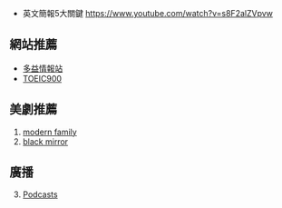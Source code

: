 
- 英文簡報5大關鍵
https://www.youtube.com/watch?v=s8F2alZVpvw

## 網站推薦
- [多益情報站](http://www.toeicok.com.tw/)
- [TOEIC900](http://www.toeic900.com.tw/)

##  美劇推薦
1. [modern family](https://gimy.tv/vod-detail-id-79982.html)
2. [black mirror]()

## 廣播
3. [Podcasts](https://vocus.cc/@katniss/5d21580bfd897800016be6d0)

 